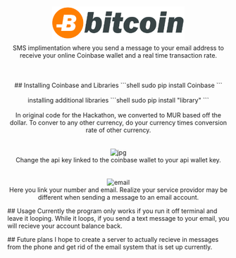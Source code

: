 <br>
<p align="center">
  <img src="images/bitcoin.jpg" alt="logo" width="300"/>

  <br>
  SMS implimentation where you send a message to your email address to receive your online Coinbase wallet and a real time transaction rate.
  <br>
  <br>
  <br>


<br>
## Installing Coinbase and Libraries
 ```shell
 sudo pip install Coinbase
```
 <br>
 <br>
 installing additional libraries
```shell
sudo pip install "library"
 ```
 <br>
 </p?
## Changing Variables
  <img src="images/conversion.jpg" alt="conversion"/>
  <br>
  In original code for the Hackathon, we converted to MUR based off the dollar. To conver to any other currency, do your currency times conversion rate of other currency.
  <br>
  <br>
  <br>

  <img src = "images/api.jpg" alt="jpg"/>
  <br>
  Change the api key linked to the coinbase wallet to your api wallet key.
  <br>
  <br>
  <br>

  <img src="images/email.jpg" alt="email"/>
  <br>
  Here you link your number and email. Realize your service providor may be different when sending a message to an email account. 

  


</p>
## Usage
Currently the program only works if you run it off terminal and leave it looping. While it loops, if you send a text message to your email,
you will recieve your account balance back. 
</b>

</p>
## Future plans
I hope to create a server to actually recieve in messages from the phone and get rid of the email system that is set up currently.